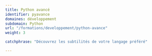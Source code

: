```yaml
---
title: Python avancé
identifier: pyavance
domaines: développement
subdomain: Python
url: "/formations/developpement/python-avance"
weight: 3

catchphrase: "Découvrez les subtilités de votre langage préféré"

---
```

 